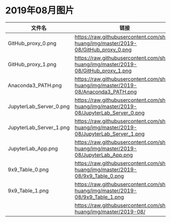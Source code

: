 # 2019年08月图片

| 文件名                  | 链接                                                         | 用途                     | 说明                      |
| ----------------------- | ------------------------------------------------------------ | ------------------------ | ------------------------- |
| GitHub_proxy_0.png      | https://raw.githubusercontent.com/shen-huang/img/master/2019-08/GitHub_proxy_0.png | selfteaching-python-camp | GitHub_Desktop_设置代理前 |
| GitHub_proxy_1.png      | https://raw.githubusercontent.com/shen-huang/img/master/2019-08/GitHub_proxy_1.png | selfteaching-python-camp | GitHub_Desktop_设置代理后 |
| Anaconda3_PATH.png      | https://raw.githubusercontent.com/shen-huang/img/master/2019-08/Anaconda3_PATH.png | selfteaching-python-camp | Anaconda3_PATH提示        |
| JupyterLab_Server_0.png | https://raw.githubusercontent.com/shen-huang/img/master/2019-08/JupyterLab_Server_0.png | selfteaching-python-camp | JupyterLab服务_注册表设置 |
| JupyterLab_Server_1.png | https://raw.githubusercontent.com/shen-huang/img/master/2019-08/JupyterLab_Server_1.png | selfteaching-python-camp | JupyterLab服务            |
| JupyterLab_App.png      | https://raw.githubusercontent.com/shen-huang/img/master/2019-08/JupyterLab_App.png | selfteaching-python-camp | JupyterLab桌面应用        |
| 9x9_Table_0.png         | https://raw.githubusercontent.com/shen-huang/img/master/2019-08/9x9_Table_0.png | selfteaching-python-camp | 九九乘法表（原始）        |
| 9x9_Table_1.png         | https://raw.githubusercontent.com/shen-huang/img/master/2019-08/9x9_Table_1.png | selfteaching-python-camp | 九九乘法表（转向）        |
|                         | https://raw.githubusercontent.com/shen-huang/img/master/2019-08/ |                          |                           |

